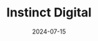 ---  
layout: startup_page  
title: "Instinct Digital"  
id: "instinctdigital.io"  
permalink: "/instinctdigitalinstinctdigital.io07152024/"  
website: "https://instinctdigital.io/"  
funding_round: "Series A"  
funding_amount: "£5M"  
investors: "AlbionVC"  
about: "Instinct Digital provides a cloud-based platform for investment reporting and communication. It streamlines and automates report production, distribution, and analytics, improving efficiency and accuracy for clients across multiple languages and countries. The platform addresses the need for improved transparency and trust in customer communications within the investment industry."  
markets: "Fintech, SaaS, FinTech"  
hq: "London, England, United Kingdom"  
founded_year: "2003"  
linkedin: "https://www.linkedin.com/company/instinct-digital"  
twitter: "https://twitter.com/instinctdigita1"  
instagram: ""  
facebook: ""  
crunchbase: ""  
pitchbook: "https://pitchbook.com/profiles/company/126392-86"  

date_display: "15-Jul-2024"  
date: "2024-07-15"

# SEO Optimization  
meta_title: "Instinct Digital - Series A Funding (£5M)"  
meta_description: "Instinct Digital, Instinct Digital provides a cloud-based platform for investment reporting and communication. It streamlines and automates report production, distribut..."  
meta_keywords: "Instinct Digital, Fintech, SaaS, FinTech, Series A funding"  
canonical_url: "https://startup.projectstartups.com/instinctdigitalinstinctdigital.io07152024/"  
---